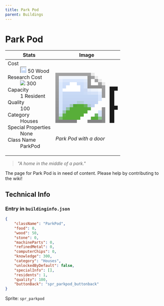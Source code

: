 ```yaml
---
title: Park Pod
parent: Buildings
---
```

# Park Pod

[//]: # (Pre-generated content)
<table><thead><tr><th>Stats</th><th>Image</th></tr></thead><tbody><tr><td><dl><dt>Cost</dt><dd><div class="resource-icon"><img style="object-position: -637px -751px;" src="https://tfe2-wiki.github.io/assets/sprites.png"></div> 50 Wood</dd><dt>Research Cost</dt><dd><img style="object-position: -268px -522px;" src="https://tfe2-wiki.github.io/assets/sprites.png"> 300</dd><dt>Capacity</dt><dd>1 Resident</dd><dt>Quality</dt><dd>100</dd><dt>Category</dt><dd>Houses</dd><dt>Special Properties</dt><dd>None</dd><dt>Class Name</dt><dd>ParkPod</dd></dl></td><td><style>.building-image {width: 200px;height: 200px;overflow: hidden;position: relative;}.building-image img {image-rendering: pixelated;object-fit: none;transform: scale(10);transform-origin: left top;position: absolute;left: 0;top: 0;}.resource-image {width: 200px;height: 200px;overflow: hidden;position: relative;}.resource-image img {image-rendering: pixelated;object-fit: none;transform: scale(20);transform-origin: left top;position: absolute;left: 0;top: 0;}.building-icon {width: 20px;height: 20px;overflow: hidden;position: relative;display: inline-block;}.building-icon img {image-rendering: pixelated;object-fit: none;transform: scale(1);transform-origin: left top;position: absolute;left: 0;top: 0;}.resource-icon {width: 20px;height: 20px;overflow: hidden;position: relative;display: inline-block;}.resource-icon img {image-rendering: pixelated;object-fit: none;transform: scale(2);transform-origin: left top;position: absolute;left: 0;top: 0;}</style><div class="building-image"><img style="object-position: -855px -985px;" src="https://tfe2-wiki.github.io/assets/sprites.png" alt="Park Pod Back"><img style="object-position: -555px -603px;" src="https://tfe2-wiki.github.io/assets/sprites.png" alt="Park Pod"></div><i>Park Pod with a door</i></td></tr></tbody></table><blockquote><i>"A home in the middle of a park."</i></blockquote>

The page for Park Pod is in need of content. Please help by contributing to the wiki!

## Technical Info
### Entry in `buildinginfo.json`

```json
{
    "className": "ParkPod",
    "food": 0,
    "wood": 50,
    "stone": 0,
    "machineParts": 0,
    "refinedMetal": 0,
    "computerChips": 0,
    "knowledge": 300,
    "category": "Houses",
    "unlockedByDefault": false,
    "specialInfo": [],
    "residents": 1,
    "quality": 100,
    "buttonBack": "spr_parkpod_buttonback"
}
```

Sprite: `spr_parkpod`

